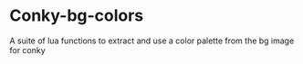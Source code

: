 # Conky-bg-colors
A suite of lua functions to extract and use a color palette from the bg image for conky

